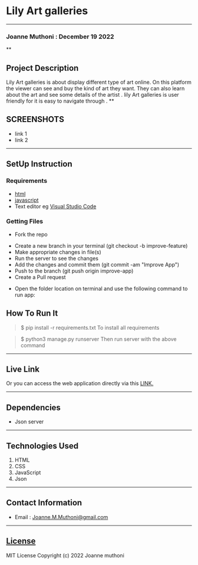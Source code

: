 # Lily Art galleries
***
### Joanne Muthoni : December 19 2022
**
## Project Description
Lily Art galleries is about  display different  type of art online. On this platform the viewer can see and buy the kind of art  they want. They  can also learn about the art and see some details of the artist . lily Art galleries is user friendly for it is easy to navigate through .
**

## SCREENSHOTS
- link 1
- link 2


****
## SetUp Instruction
### Requirements
* [html](https://www.w3schools.com/html/)
* [javascript](https://www.w3schools.com/js/)
* Text editor eg [Visual Studio Code](https://code.visualstudio.com/download)


### Getting Files
* Fork the repo
- Create a new branch in your terminal (git checkout -b improve-feature)
- Make appropriate changes in file(s)
- Run the server to see the changes
- Add the changes and commit them (git commit -am "Improve App")
- Push to the branch (git push origin improve-app)
- Create a Pull request
* Open the folder location on terminal and use the following command to run app:

## How To Run It
>  $ pip install -r requirements.txt
To install all requirements

> $ python3 manage.py runserver
Then run server with the above command
***
## Live Link
Or you can access the web application directly via this [LINK.](link.com/)
***
## Dependencies
- Json server

***
## Technologies Used
1. HTML
2. CSS
3. JavaScript
4. Json
***
## Contact Information
* Email : Joanne.M.Muthoni@gmail.com
***
## [License](LICENSE)
MIT License
Copyright (c) 2022 Joanne muthoni